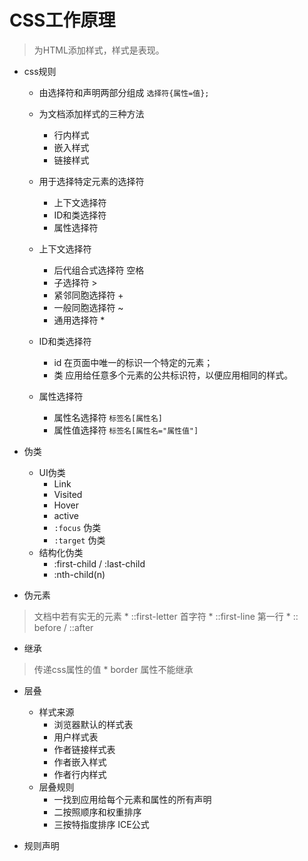 # CSS工作原理

> 为HTML添加样式，样式是表现。

- css规则

    * 由选择符和声明两部分组成 ` 选择符{属性=值}; `
    * 为文档添加样式的三种方法
        + 行内样式
        + 嵌入样式
        + 链接样式 
    * 用于选择特定元素的选择符
        + 上下文选择符
        + ID和类选择符
        + 属性选择符
    * 上下文选择符
        + 后代组合式选择符 空格
        + 子选择符 >
        + 紧邻同胞选择符 +
        + 一般同胞选择符 ~
        + 通用选择符 *

    * ID和类选择符
        + id 在页面中唯一的标识一个特定的元素；
        + 类 应用给任意多个元素的公共标识符，以便应用相同的样式。

    * 属性选择符
        + 属性名选择符 ` 标签名[属性名] `
        + 属性值选择符 ` 标签名[属性名="属性值"] `

- 伪类
    * UI伪类
        + Link
        + Visited
        + Hover
        + active
        + ` :focus ` 伪类
        + ` :target ` 伪类
    * 结构化伪类
        + :first-child / :last-child
        + :nth-child(n)

- 伪元素
> 文档中若有实无的元素
    * ::first-letter 首字符
    * ::first-line 第一行
    * :: before / ::after

- 继承
> 传递css属性的值
    * border 属性不能继承

- 层叠
    * 样式来源
        + 浏览器默认的样式表
        + 用户样式表
        + 作者链接样式表
        + 作者嵌入样式
        + 作者行内样式
    * 层叠规则
        + 一找到应用给每个元素和属性的所有声明
        + 二按照顺序和权重排序
        + 三按特指度排序 ICE公式

- 规则声明




